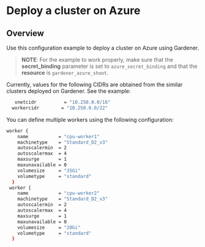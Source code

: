 #  Deploy a cluster on Azure

## Overview
Use this configuration example to deploy a cluster on Azure using Gardener.
 >**NOTE**: For the example to work properly, make sure that the **secret_binding** parameter is set to `azure_secret_binding` and that the **resource** is `gardener_azure_shoot`.

Currently, values for the following CIDRs are obtained from the similar clusters deployed on Gardener. See the example:
```bash
   vnetcidr          = "10.250.0.0/16"
  workercidr        = "10.250.0.0/22"
```

You can define multiple workers using the following configuration:

```bash
worker {
    name           = "cpu-worker1"
    machinetype    = "Standard_D2_v3"
    autoscalermin  = 2
    autoscalermax  = 4
    maxsurge       = 1
    maxunavailable = 0
    volumesize     = "35Gi"
    volumetype     = "standard"
  }
 worker {
    name           = "cpu-worker2"
    machinetype    = "Standard_D2_v3"
    autoscalermin  = 2
    autoscalermax  = 4
    maxsurge       = 1
    maxunavailable = 0
    volumesize     = "20Gi"
    volumetype     = "standard"
  }
```



